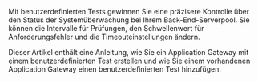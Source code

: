 Mit benutzerdefinierten Tests gewinnen Sie eine präzisere Kontrolle über den Status der Systemüberwachung bei Ihrem Back-End-Serverpool. Sie können die Intervalle für Prüfungen, den Schwellenwert für Anforderungsfehler und die Timeouteinstellungen ändern.

Dieser Artikel enthält eine Anleitung, wie Sie ein Application Gateway mit einem benutzerdefinierten Test erstellen und wie Sie einem vorhandenen Application Gateway einen benutzerdefinierten Test hinzufügen. 

